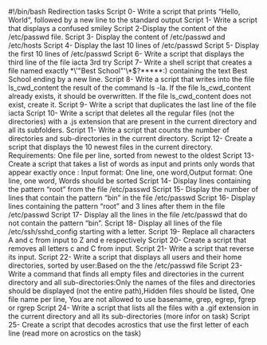 #!/bin/bash
Redirection tasks
Script 0- Write a script that prints “Hello, World”, followed by a new line to the standard output
Script 1- Write a script that displays a confused smiley
Script 2-Display the content of the /etc/passwd file.
Script 3- Display the content of /etc/passwd and /etc/hosts
Script 4- Display the last 10 lines of /etc/passwd
Script 5- Display the first 10 lines of /etc/passwd
Script 6- Write a script that displays the third line of the file iacta 3rd try
Script 7- Write a shell script that creates a file named exactly \*\\'"Best School"\'\\*$\?\*\*\*\*\*:) containing the text Best School ending by a new line.
Script 8- Write a script that writes into the file ls_cwd_content the result of the command ls -la. If the file ls_cwd_content already exists, it should be overwritten. If the file ls_cwd_content does not exist, create it.
Script 9- Write a script that duplicates the last line of the file iacta
Script 10- Write a script that deletes all the regular files (not the directories) with a .js extension that are present in the current directory and all its subfolders.
Script 11- Write a script that counts the number of directories and sub-directories in the current directory.
Script 12- Create a script that displays the 10 newest files in the current directory. Requirements: One file per line, sorted from newest to the oldest
Script 13- Create a script that takes a list of words as input and prints only words that appear exactly once : Input format: One line, one word,Output format: One line, one word, Words should be sorted
Script 14- Display lines containing the pattern “root” from the file /etc/passwd
Script 15- Display the number of lines that contain the pattern “bin” in the file /etc/passwd
Script 16- Display lines containing the pattern “root” and 3 lines after them in the file /etc/passwd
Script 17- Display all the lines in the file /etc/passwd that do not contain the pattern “bin”.
Script 18- Display all lines of the file /etc/ssh/sshd_config starting with a letter.
Script 19- Replace all characters A and c from input to Z and e respectively
Script 20- Create a script that removes all letters c and C from input.
Script 21- Write a script that reverse its input.
Script 22- Write a script that displays all users and their home directories, sorted by user:Based on the the /etc/passwd file
Script 23- Write a command that finds all empty files and directories in the current directory and all sub-directories:Only the names of the files and directories should be displayed (not the entire path),Hidden files should be listed, One file name per line, You are not allowed to use basename, grep, egrep, fgrep or rgrep
Script 24- Write a script that lists all the files with a .gif extension in the current directory and all its sub-directories (more infor on task)
Script 25- Create a script that decodes acrostics that use the first letter of each line (read more on acrostics on the task)
